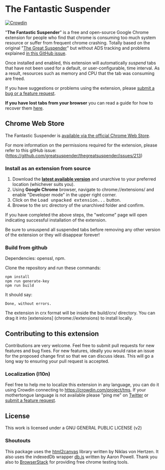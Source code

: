 # The Fantastic Suspender

[![Crowdin](https://badges.crowdin.net/tms/localized.svg)](https://crowdin.com/project/tms)

"**The Fantastic Suspender**" is a free and open-source Google Chrome extension for people who find that chrome is consuming too much system resource or suffer from frequent chrome crashing. Totally based on the original "[The Great Suspender](https://github.com/greatsuspender/thegreatsuspender)" but without ADS tracking and problems explained [in this GitHub issue](https://github.com/greatsuspender/thegreatsuspender/issues/1263).

Once installed and enabled, this extension will automatically *suspend* tabs that have not been used for a default, or user-configurable, time interval. As a result, resources such as memory and CPU that the tab was consuming are freed.

If you have suggestions or problems using the extension, please [submit a bug or a feature request](https://github.com/gioxx/FantasticSuspender/issues/).

**If you have lost tabs from your browser** you can read a guide for how to recover them [here](https://github.com/deanoemcke/thegreatsuspender/issues/526
).

## Chrome Web Store

The Fantastic Suspender is [available via the official Chrome Web Store](https://go.gioxx.org/tgs).

For more information on the permissions required for the extension, please refer to this gitHub issue: (https://github.com/greatsuspender/thegreatsuspender/issues/213)

### Install as an extension from source

1. Download the **[latest available version](https://github.com/gioxx/FantasticSuspender/releases)** and unarchive to your preferred location (whichever suits you).
2. Using **Google Chrome** browser, navigate to chrome://extensions/ and enable "Developer mode" in the upper right corner.
3. Click on the <kbd>Load unpacked extension...</kbd> button.
4. Browse to the src directory of the unarchived folder and confirm.

If you have completed the above steps, the "welcome" page will open indicating successful installation of the extension.

Be sure to unsuspend all suspended tabs before removing any other version of the extension or they will disappear forever!

### Build from github

Dependencies: openssl, npm.

Clone the repository and run these commands:
```
npm install
npm run generate-key
npm run build
```

It should say:
```
Done, without errors.
```

The extension in crx format will be inside the build/crx/ directory. You can drag it into [extensions] (chrome://extensions) to install locally.

## Contributing to this extension

Contributions are very welcome. Feel free to submit pull requests for new features and bug fixes. For new features, ideally you would raise an issue for the proposed change first so that we can discuss ideas. This will go a long way to ensuring your pull request is accepted.

### Localization (l10n)

Feel free to help me to localize this extension in any language, you can do it using Crowdin connecting to https://crowdin.com/project/tms. If your mothertongue language is not available please "ping me" on [Twitter](https://twitter.com/Gioxx) or [submit a feature request](https://github.com/gioxx/FantasticSuspender/issues/).

## License

This work is licensed under a GNU GENERAL PUBLIC LICENSE (v2)

### Shoutouts

This package uses the [html2canvas](https://github.com/niklasvh/html2canvas) library written by Niklas von Hertzen.
It also uses the indexedDb wrapper [db.js](https://github.com/aaronpowell/db.js) written by Aaron Powell.
Thank you also to [BrowserStack](https://www.browserstack.com) for providing free chrome testing tools.
